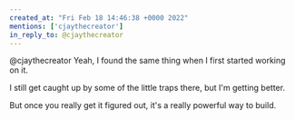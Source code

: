 ```yaml
---
created_at: "Fri Feb 18 14:46:38 +0000 2022"
mentions: ['cjaythecreator']
in_reply_to: @cjaythecreator
---
```


@cjaythecreator Yeah, I found the same thing when I first started working on it. 

I still get caught up by some of the little traps there, but I'm getting better. 

But once you really get it figured out, it's a really powerful way to build.